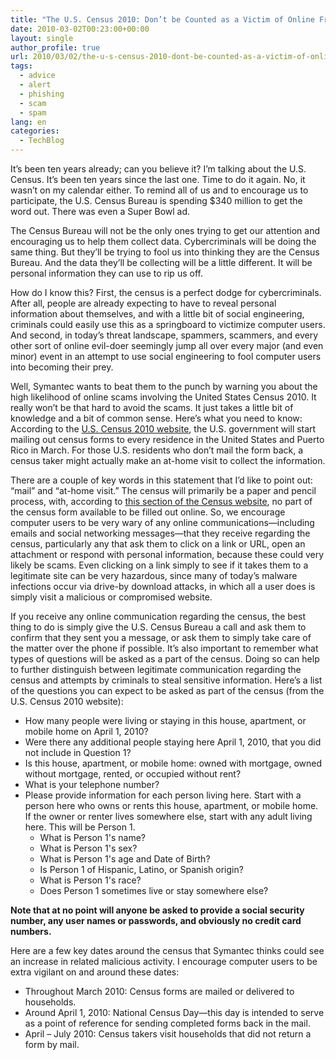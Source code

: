 ```yaml
---
title: "The U.S. Census 2010: Don’t be Counted as a Victim of Online Fraud"
date: 2010-03-02T00:23:00+00:00
layout: single
author_profile: true
url: 2010/03/02/the-u-s-census-2010-dont-be-counted-as-a-victim-of-online-fraud/
tags:
  - advice
  - alert
  - phishing
  - scam
  - spam
lang: en
categories: 
  - TechBlog
---
```

It’s been ten years already; can you believe it? I’m talking about the U.S. Census. It’s been ten years since the last one. Time to do it again. No, it wasn’t on my calendar either. To remind all of us and to encourage us to participate, the U.S. Census Bureau is spending $340 million to get the word out. There was even a Super Bowl ad. 

The Census Bureau will not be the only ones trying to get our attention and encouraging us to help them collect data. Cybercriminals will be doing the same thing. But they’ll be trying to fool us into thinking they are the Census Bureau. And the data they’ll be collecting will be a little different. It will be personal information they can use to rip us off.

How do I know this? First, the census is a perfect dodge for cybercriminals. After all, people are already expecting to have to reveal personal information about themselves, and with a little bit of social engineering, criminals could easily use this as a springboard to victimize computer users. And second, in today’s threat landscape, spammers, scammers, and every other sort of online evil-doer seemingly jump all over every major (and even minor) event in an attempt to use social engineering to fool computer users into becoming their prey.  

Well, Symantec wants to beat them to the punch by warning you about the high likelihood of online scams involving the United States Census 2010. It really won’t be that hard to avoid the scams. It just takes a little bit of knowledge and a bit of common sense. Here’s what you need to know:  
According to the [U.S. Census 2010 website](http://2010.census.gov/2010census/index.php), the U.S. government will start mailing out census forms to every residence in the United States and Puerto Rico in March. For those U.S. residents who don’t mail the form back, a census taker might actually make an at-home visit to collect the information.

There are a couple of key words in this statement that I’d like to point out: “mail” and “at-home visit.” The census will primarily be a paper and pencil process, with, according to [this section of the Census website](http://2010.census.gov/2010census/how/interactive-form.php), no part of the census form available to be filled out online. So, we encourage computer users to be very wary of any online communications—including emails and social networking messages—that they receive regarding the census, particularly any that ask them to click on a link or URL, open an attachment or respond with personal information, because these could very likely be scams. Even clicking on a link simply to see if it takes them to a legitimate site can be very hazardous, since many of today’s malware infections occur via drive-by download attacks, in which all a user does is simply visit a malicious or compromised website.

If you receive any online communication regarding the census, the best thing to do is simply give the U.S. Census Bureau a call and ask them to confirm that they sent you a message, or ask them to simply take care of the matter over the phone if possible. It’s also important to remember what types of questions will be asked as a part of the census. Doing so can help to further distinguish between legitimate communication regarding the census and attempts by criminals to steal sensitive information. Here’s a list of the questions you can expect to be asked as part of the census (from the U.S. Census 2010 website):

  * How many people were living or staying in this house, apartment, or mobile home on April 1, 2010?
  * Were there any additional people staying here April 1, 2010, that you did not include in Question 1?
  * Is this house, apartment, or mobile home: owned with mortgage, owned without mortgage, rented, or occupied without rent?
  * What is your telephone number?
  * Please provide information for each person living here. Start with a person here who owns or rents this house, apartment, or mobile home. If the owner or renter lives somewhere else, start with any adult living here. This will be Person 1. 
      * What is Person 1's name?
      * What is Person 1's sex?
      * What is Person 1's age and Date of Birth?
      * Is Person 1 of Hispanic, Latino, or Spanish origin?
      * What is Person 1's race?
      * Does Person 1 sometimes live or stay somewhere else?

 **Note that at no point will anyone be asked to provide a social security number, any user names or passwords, and obviously no credit card numbers.**

Here are a few key dates around the census that Symantec thinks could see an increase in related malicious activity. I encourage computer users to be extra vigilant on and around these dates: 

  * Throughout March 2010: Census forms are mailed or delivered to households.
  * Around April 1, 2010: National Census Day—this day is intended to serve as a point of reference for sending completed forms back in the mail.
  * April – July 2010: Census takers visit households that did not return a form by mail.